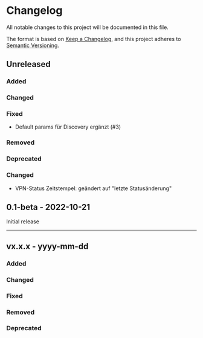 # Changelog

All notable changes to this project will be documented in this file.

The format is based on [Keep a Changelog](https://keepachangelog.com/en/1.0.0/),
and this project adheres to [Semantic Versioning](https://semver.org/spec/v2.0.0.html).

## Unreleased

### Added

### Changed

### Fixed

- Default params für Discovery ergänzt (#3)
### Removed

### Deprecated



### Changed

- VPN-Status Zeitstempel: geändert auf "letzte Statusänderung"

## 0.1-beta - 2022-10-21

Initial release

---

## vx.x.x - yyyy-mm-dd
### Added

### Changed

### Fixed

### Removed

### Deprecated
